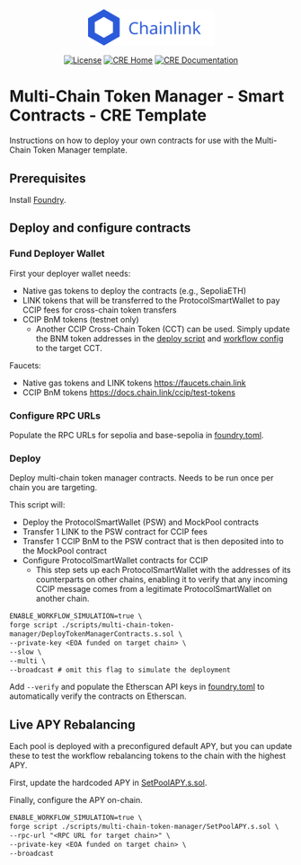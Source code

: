<div style="text-align:center" align="center">
    <a href="https://chain.link" target="_blank">
        <img src="https://raw.githubusercontent.com/smartcontractkit/chainlink/develop/docs/logo-chainlink-blue.svg" width="225" alt="Chainlink logo">
    </a>

[![License](https://img.shields.io/badge/license-MIT-blue)](https://github.com/smartcontractkit/cre-templates/blob/main/LICENSE)
[![CRE Home](https://img.shields.io/static/v1?label=CRE&message=Home&color=blue)](https://chain.link/chainlink-runtime-environment)
[![CRE Documentation](https://img.shields.io/static/v1?label=CRE&message=Docs&color=blue)](https://docs.chain.link/cre)

</div>

# Multi-Chain Token Manager - Smart Contracts - CRE Template

Instructions on how to deploy your own contracts for use with the Multi-Chain Token Manager template.

## Prerequisites

Install [Foundry](https://getfoundry.sh/introduction/installation/).

## Deploy and configure contracts

### Fund Deployer Wallet

First your deployer wallet needs:
- Native gas tokens to deploy the contracts (e.g., SepoliaETH)
- LINK tokens that will be transferred to the ProtocolSmartWallet to pay CCIP fees for cross-chain token transfers
- CCIP BnM tokens (testnet only)
  - Another CCIP Cross-Chain Token (CCT) can be used. Simply update the BNM token addresses in the [deploy script](./scripts/multi-chain-token-manager/DeployTokenManagerContracts.s.sol) and [workflow config](../workflow/workflow/config.json) to the target CCT.

Faucets:
- Native gas tokens and LINK tokens https://faucets.chain.link
- CCIP BnM tokens https://docs.chain.link/ccip/test-tokens

### Configure RPC URLs

Populate the RPC URLs for sepolia and base-sepolia in [foundry.toml](./foundry.toml).

### Deploy

Deploy multi-chain token manager contracts. Needs to be run once per chain you are targeting.

This script will:
- Deploy the ProtocolSmartWallet (PSW) and MockPool contracts
- Transfer 1 LINK to the PSW contract for CCIP fees
- Transfer 1 CCIP BnM to the PSW contract that is then deposited into to the MockPool contract
- Configure ProtocolSmartWallet contracts for CCIP
  - This step sets up each ProtocolSmartWallet with the addresses of its counterparts on other chains, enabling it to verify that any incoming CCIP message comes from a legitimate ProtocolSmartWallet on another chain.

```
ENABLE_WORKFLOW_SIMULATION=true \
forge script ./scripts/multi-chain-token-manager/DeployTokenManagerContracts.s.sol \
--private-key <EOA funded on target chain> \
--slow \
--multi \
--broadcast # omit this flag to simulate the deployment
```

Add `--verify` and populate the Etherscan API keys in [foundry.toml](./foundry.toml) to automatically verify the contracts on Etherscan.

## Live APY Rebalancing

Each pool is deployed with a preconfigured default APY, but you can update these
to test the workflow rebalancing tokens to the chain with the highest APY.

First, update the hardcoded APY in [SetPoolAPY.s.sol](./scripts/multi-chain-token-manager/SetPoolAPY.s.sol).

Finally, configure the APY on-chain.
```
ENABLE_WORKFLOW_SIMULATION=true \
forge script ./scripts/multi-chain-token-manager/SetPoolAPY.s.sol \
--rpc-url "<RPC URL for target chain>" \
--private-key <EOA funded on target chain> \
--broadcast
```
